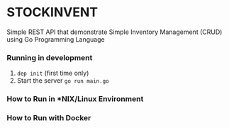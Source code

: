 # STOCKINVENT
Simple REST API that demonstrate Simple Inventory Management (CRUD) using Go Programming Language

### Running in development
1. `dep init` (first time only)
2. Start the server `go run main.go`

### How to Run in *NIX/Linux Environment

### How to Run with Docker